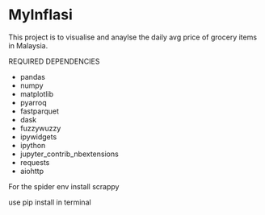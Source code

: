 # MyInflasi

This project is to visualise and anaylse the daily avg price of grocery items in Malaysia.



REQUIRED DEPENDENCIES
- pandas
- numpy
- matplotlib
- pyarroq
- fastparquet
- dask
- fuzzywuzzy
- ipywidgets
- ipython
- jupyter_contrib_nbextensions
- requests
- aiohttp

For the spider env install scrappy

use pip install in terminal
